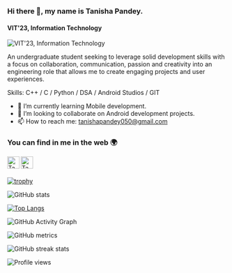 ### Hi there 👋, my name is Tanisha Pandey.
#### VIT'23, Information Technology
![VIT'23, Information Technology](https://media.giphy.com/media/L1R1tvI9svkIWwpVYr/giphy.gif)

An undergraduate student seeking to leverage solid development skills with a focus on collaboration, communication, passion and creativity into an engineering role that allows me to create engaging projects and user experiences.

Skills: C++ / C / Python / DSA / Android Studios / GIT

- 🌱 I’m currently learning Mobile development. 
- 👯 I’m looking to collaborate on Android development projects. 
- 📫 How to reach me: tanishapandey050@gmail.com 


### You can find in me in the web 🌍

<a href="https://www.linkedin.com/in/tanisha-pandey/">
  <img align="left" alt="Tanisha's LinkdeIn" width="28px" src="https://cdn.jsdelivr.net/npm/simple-icons@v3/icons/linkedin.svg" />
</a> 
<a href="https://twitter.com/TanishaPandey19">
  <img align="left" alt="Tanisha's Twitter" width="28px" src="https://cdn.jsdelivr.net/npm/simple-icons@v3/icons/twitter.svg" />
</a><br><br>



[![trophy](https://github-profile-trophy.vercel.app/?username=tanishaPandey-2019)](https://github.com/ryo-ma/github-profile-trophy)

![GitHub stats](https://github-readme-stats.vercel.app/api?username=tanishaPandey-2019&show_icons=true)

[![Top Langs](https://github-readme-stats.vercel.app/api/top-langs/?username=tanishaPandey-2019)](https://github.com/anuraghazra/github-readme-stats)

![GitHub Activity Graph](https://activity-graph.herokuapp.com/graph?username=tanishaPandey-2019)  

![GitHub metrics](https://metrics.lecoq.io/tanishaPandey-2019)  

![GitHub streak stats](https://github-readme-streak-stats.herokuapp.com/?user=tanishaPandey-2019)  

![Profile views](https://gpvc.arturio.dev/tanishaPandey-2019)  
